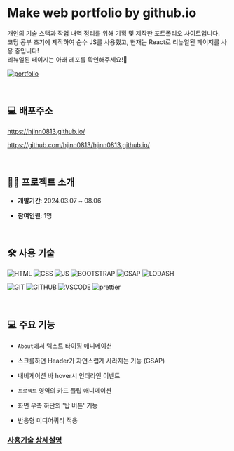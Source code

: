 # Make web portfolio by github.io

개인의 기술 스택과 작업 내역 정리를 위해 기획 및 제작한 포트폴리오 사이트입니다.<br/>
코딩 공부 초기에 제작하여 순수 JS를 사용했고, 현재는 React로 리뉴얼된 페이지를 사용 중입니다!<br/>
리뉴얼된 페이지는 아래 레포를 확인해주세요!🙂

[![portfolio](https://github-readme-stats.vercel.app/api/pin/?username=hjinn0813&repo=portfolio)](https://github.com/hjinn0813/portfolio)

<br/>

## 💻 배포주소

https://hjinn0813.github.io/

https://github.com/hjinn0813/hjinn0813.github.io/

<br/>

## 👨‍🏫 프로젝트 소개

- **개발기간**: 2024.03.07 ~ 08.06

- **참여인원**: 1명

<br/>

## 🛠 사용 기술

  ![HTML](https://img.shields.io/badge/HTML-E34F26?style=for-the-badge&logo=html5&logoColor=white)
  ![CSS](https://img.shields.io/badge/CSS-1572B6?style=for-the-badge&logo=css3&logoColor=white)
  ![JS](https://img.shields.io/badge/JavaScript-F7DF1E?style=for-the-badge&logo=javascript&logoColor=black)
  ![BOOTSTRAP](https://img.shields.io/badge/Bootstrap-7952B3?style=for-the-badge&logo=bootstrap&logoColor=white)
  ![GSAP](https://img.shields.io/badge/GSAP-88CE02?style=for-the-badge&logo=GreenSock&logoColor=white)
  ![LODASH](https://img.shields.io/badge/lodash-3492FF?style=for-the-badge&logo=lodash&logoColor=white)
  
  ![GIT](https://img.shields.io/badge/Git-F05032?style=for-the-badge&logo=git&logoColor=white)
  ![GITHUB](https://img.shields.io/badge/GitHub-181717?style=for-the-badge&logo=github&logoColor=white)
  ![VSCODE](https://img.shields.io/badge/VS_Code-007ACC?style=for-the-badge&logo=visual-studio-code&logoColor=white)
  ![prettier](https://img.shields.io/badge/Prettier-F7B93E?style=for-the-badge&logo=prettier&logoColor=black)

<br/>

## 💻 주요 기능

- `About`에서 텍스트 타이핑 애니메이션

- 스크롤하면 Header가 자연스럽게 사라지는 기능 (GSAP)

- 내비게이션 바 hover시 언더라인 이벤트

- `프로젝트` 영역의 카드 플립 애니메이션

- 화면 우측 하단의 '탑 버튼' 기능

- 반응형 미디어쿼리 적용

### [사용기술 상세설명](https://hjinn0813.tistory.com/92)
